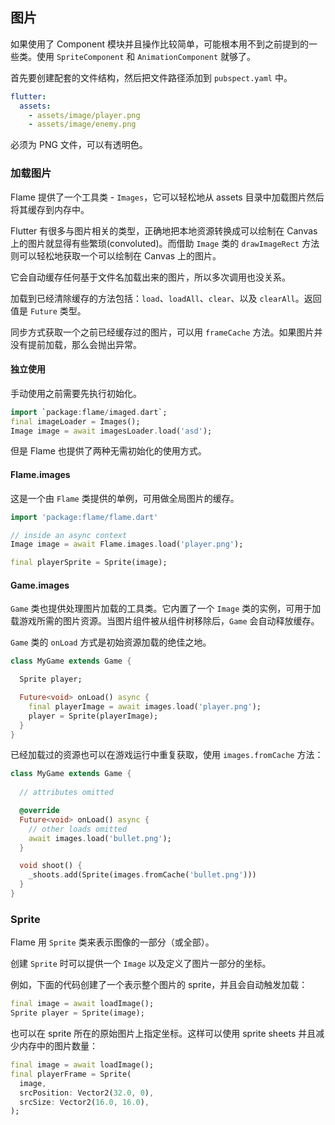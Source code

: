 ## 图片

如果使用了 Component 模块并且操作比较简单，可能根本用不到之前提到的一些类。使用 `SpriteComponent` 和 `AnimationComponent` 就够了。

首先要创建配套的文件结构，然后把文件路径添加到 `pubspect.yaml` 中。

```yaml
flutter:
  assets:
    - assets/image/player.png
    - assets/image/enemy.png
```

必须为 PNG 文件，可以有透明色。

### 加载图片

Flame 提供了一个工具类 - `Images`，它可以轻松地从 assets 目录中加载图片然后将其缓存到内存中。

Flutter 有很多与图片相关的类型，正确地把本地资源转换成可以绘制在 Canvas 上的图片就显得有些繁琐(convoluted)。而借助 `Image` 类的 `drawImageRect` 方法则可以轻松地获取一个可以绘制在 Canvas 上的图片。

它会自动缓存任何基于文件名加载出来的图片，所以多次调用也没关系。

加载到已经清除缓存的方法包括：`load`、`loadAll`、`clear`、以及 `clearAll`。返回值是 `Future` 类型。

同步方式获取一个之前已经缓存过的图片，可以用 `frameCache` 方法。如果图片并没有提前加载，那么会抛出异常。

#### 独立使用

手动使用之前需要先执行初始化。

```dart
import `package:flame/imaged.dart`;
final imageLoader = Images();
Image image = await imagesLoader.load('asd');
```

但是 Flame 也提供了两种无需初始化的使用方式。

#### Flame.images

这是一个由 `Flame` 类提供的单例，可用做全局图片的缓存。

```dart
import 'package:flame/flame.dart'

// inside an async context
Image image = await Flame.images.load('player.png');

final playerSprite = Sprite(image);

```

#### Game.images

`Game` 类也提供处理图片加载的工具类。它内置了一个 `Image` 类的实例，可用于加载游戏所需的图片资源。当图片组件被从组件树移除后，`Game` 会自动释放缓存。

`Game` 类的 `onLoad` 方式是初始资源加载的绝佳之地。

```dart
class MyGame extends Game {

  Sprite player;

  Future<void> onLoad() async {
    final playerImage = await images.load('player.png');
    player = Sprite(playerImage);
  }
}
```

已经加载过的资源也可以在游戏运行中重复获取，使用 `images.fromCache` 方法：

```dart
class MyGame extends Game {
  
  // attributes omitted

  @override
  Future<void> onLoad() async { 
    // other loads omitted
    await images.load('bullet.png');
  }

  void shoot() {
    _shoots.add(Sprite(images.fromCache('bullet.png')))
  }
}
```

### Sprite

Flame 用 `Sprite` 类来表示图像的一部分（或全部）。

创建 `Sprite` 时可以提供一个 `Image` 以及定义了图片一部分的坐标。

例如，下面的代码创建了一个表示整个图片的 sprite，并且会自动触发加载：

```dart
final image = await loadImage();
Sprite player = Sprite(image);
```

也可以在 sprite 所在的原始图片上指定坐标。这样可以使用 sprite sheets 并且减少内存中的图片数量：

```dart
final image = await loadImage();
final playerFrame = Sprite(
  image,
  srcPosition: Vector2(32.0, 0),
  srcSize: Vector2(16.0, 16.0),
);
```


